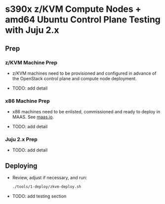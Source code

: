 # s390x z/KVM Compute Nodes + amd64 Ubuntu Control Plane Testing with Juju 2.x

## Prep

### z/KVM Machine Prep

* z/KVM machines need to be provisioned and configured in advance of the
  OpenStack control plane and compute node deployment.

* TODO: add detail

### x86 Machine Prep

* x86 machines need to be enlisted, commissioned and ready to deploy in
  MAAS.  See [maas.io](maas.io).

* TODO: add detail

### Juju 2.x Prep

* TODO: add detail

## Deploying 

 - Review, adjust if necessary, and run:

    ```sh
    ./tools/1-deploy/zkvm-deploy.sh
    ```

* TODO: add testing section
